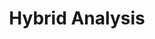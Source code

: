 ---
title: Hybrid Analysis
description: A free malware analysis service for the community that detects and analyzes unknown threats using a unique Hybrid Analysis technology.
url: https://www.hybrid-analysis.com/
image:
    # url: '/assets/images/cafe.png'
    # alt: 'Cafe'
tags: ['malware', 'osint']
pubDate: 2023-12-13
draft: false
---